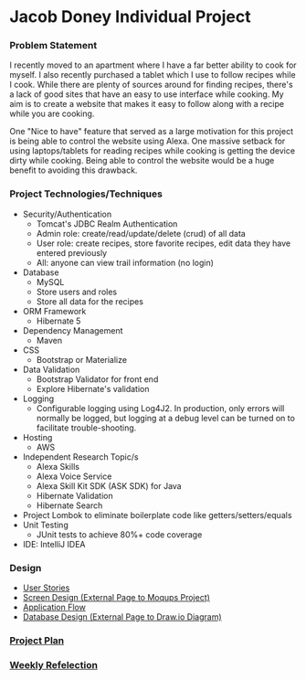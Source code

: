 # Jacob Doney Individual Project

### Problem Statement

I recently moved to an apartment where I have a far better ability to cook for myself.
I also recently purchased a tablet which I use to follow recipes while I cook.
While there are plenty of sources around for finding recipes, there's a lack of good 
sites that have an easy to use interface while cooking. My aim is to create a website that
makes it easy to follow along with a recipe while you are cooking.

One "Nice to have" feature that served as a large motivation for this project is being able to control the website using Alexa.
One massive setback for using laptops/tablets for reading recipes while cooking is getting
the device dirty while cooking. Being able to control the website would be a huge benefit to
avoiding this drawback.

### Project Technologies/Techniques 

* Security/Authentication
  * Tomcat's JDBC Realm Authentication
  * Admin role: create/read/update/delete (crud) of all data
  * User role: create recipes, store favorite recipes, edit data they have entered previously
  * All: anyone can view trail information (no login)
* Database
  * MySQL
  * Store users and roles
  * Store all data for the recipes
* ORM Framework
  * Hibernate 5
* Dependency Management
  * Maven
* CSS 
  * Bootstrap or Materialize
* Data Validation
  * Bootstrap Validator for front end
  * Explore Hibernate's validation
* Logging
  * Configurable logging using Log4J2. In production, only errors will normally be logged, but logging at a debug level can be turned on to facilitate trouble-shooting. 
* Hosting
  * AWS
* Independent Research Topic/s
  * Alexa Skills
  * Alexa Voice Service
  * Alexa Skill Kit SDK (ASK SDK) for Java
  * Hibernate Validation
  * Hibernate Search
* Project Lombok to eliminate boilerplate code like getters/setters/equals
* Unit Testing
  * JUnit tests to achieve 80%+ code coverage 
* IDE: IntelliJ IDEA

### Design

* [User Stories](DesignDocuments/userStories.md)
* [Screen Design (External Page to Moqups Project)](https://app.moqups.com/PwlaN4YYza/view/page/aa9df7b72)
* [Application Flow](DesignDocuments/applicationFlow.md)
* [Database Design (External Page to Draw.io Diagram)](https://drive.google.com/file/d/1Xa2Qe7GLNbkUfWn-g1wTmdzZB7NCPQyq/view?usp=sharing)

### [Project Plan](ProjectPlan.md)

### [Weekly Refelection](WeeklyReflection.md)
